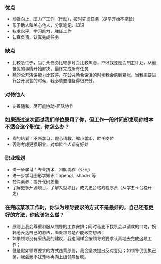 ### 优点
- 顽强向上，压力下工作（行动），按时完成任务（尽早开始不拖延）
- 乐于助人和关心他人，分享笔记、知识
- 技术水平，学习能力，胜任工作
- 认真负责，认真完成任务
### 缺点
- 比较急性子，当手头任务比较多时会比较焦虑，不过我还是会制定计划，从最担忧的事情开始解决，最终完成所有任务
- 我的公开演讲能力比较差，在公共场合讲话的时候我会感到紧张。当我需要进行公开发言的时候，我必须要准备得很充分。
### 对待他人
- 友善随和，尽可能协助-团队协作
### 如果通过这次面试我们单位录用了你，但工作一段时间却发现你根本不适合这个职位，你怎么办？
- 真的热爱：不断学习，虚心请教，缩小差距，胜任岗位
- 否则考虑更换职业，对单位个人都有好处
### 职业规划
- 进一步学习：专业技术、团队协作（公司）
- 进一步学习图形学知识：opengl、shader 等
- 软件素养：提升代码质量
- 了解更多开源项目，了解大型项目，成为更合格的程序员（从学生->合格开发）
### 在完成某项工作时，你认为领导要求的方式不是最好的，自己还有更好的方法，你应该怎么做？
- 原则上我会尊重和服从领导的工作安排；同时私底下找机会以请教的口吻，婉转地表达自己的想法，看看领导是否能改变想法；
- 如果领导没有采纳我的建议，我也同样会按领导的要求认真地去完成这项工作；
- 但是假如领导要求的方式违背原则，我会坚决提出反对意见；如领导仍固执己见，我会毫不犹豫地再向上级领导反映。
